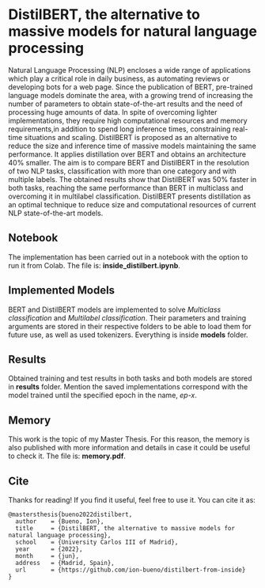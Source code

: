 # DistilBERT, the alternative to massive models for natural language processing

Natural Language Processing (NLP) encloses a wide range of applications which play a critical role in daily business, as automating reviews or developing bots for a web page. Since the publication of BERT, pre-trained language models dominate the area, with a growing trend of increasing the number of parameters to obtain state-of-the-art results and the need of processing huge amounts of data. In spite of overcoming lighter implementations, they require high computational resources and memory requirements,in addition to spend long inference times, constraining real-time situations and scaling. DistilBERT is proposed as an alternative to reduce the size and inference time of massive models maintaining the same performance. It applies distillation over BERT and obtains an architecture 40% smaller. The aim is to compare BERT and DistilBERT in the resolution of two NLP tasks, classification with more than one category and with multiple labels. The obtained results show that DistilBERT was 50% faster in both tasks, reaching the same performance than BERT in multiclass and overcoming it in multilabel classification. DistilBERT presents distillation as an optimal technique to reduce size and computational resources of current NLP state-of-the-art models.

## Notebook
The implementation has been carried out in a notebook with the option to run it from Colab. The file is: 
**inside_distilbert.ipynb**.

## Implemented Models
BERT and DistilBERT models are implemented to solve _Multiclass classification_ and _Multilabel classification_. Their parameters and training arguments are stored in their respective folders to be able to load them for future use, as well as used tokenizers. Everything is inside **models** folder.

## Results
Obtained training and test results in both tasks and both models are stored in **results** folder. Mention the saved implementations correspond with the model trained until the specified epoch in the name, *ep-x*.

## Memory
This work is the topic of my Master Thesis. For this reason, the memory is also published with more information and details in case it could be useful to check it. The file is: **memory.pdf**.

## Cite
Thanks for reading! If you find it useful, feel free to use it. You can cite it as:
```
@mastersthesis{bueno2022distilbert,
  author    = {Bueno, Ion},
  title     = {DistilBERT, the alternative to massive models for natural language processing},
  school    = {University Carlos III of Madrid},
  year      = {2022},
  month     = {jun},
  address   = {Madrid, Spain},
  url       = {https://github.com/ion-bueno/distilbert-from-inside}
}
```

